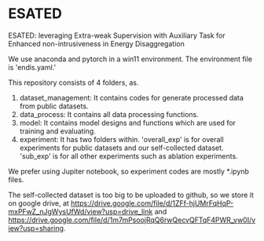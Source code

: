 # ESATED

ESATED: leveraging Extra-weak Supervision with Auxiliary Task for Enhanced non-intrusiveness in Energy Disaggregation



We use anaconda and pytorch in a win11 environment. The environment file is 'endis.yaml.'

This repository consists of 4 folders, as.

1. dataset_management: It contains codes for generate processed data from public datasets. 
2. data_process: It contains all data processing functions. 
3. model: It contains model designs and functions which are used for training and evaluating.
4. experiment: It has two folders within. 'overall_exp' is for overall experiments for public datasets and our self-collected dataset. 'sub_exp' is for all other experiments such as ablation experiments. 

We prefer using Jupiter notebook, so experiment codes are mostly *.ipynb files. 

The self-collected dataset is too big to be uploaded to github, so we store it on google drive, at https://drive.google.com/file/d/1ZFf-hjUMrFqHqP-mxPFwZ_nJgWysUfWd/view?usp=drive_link and https://drive.google.com/file/d/1m7mPsoojRqQ6rwQecvQFTqF4PWR_vw0I/view?usp=sharing.

